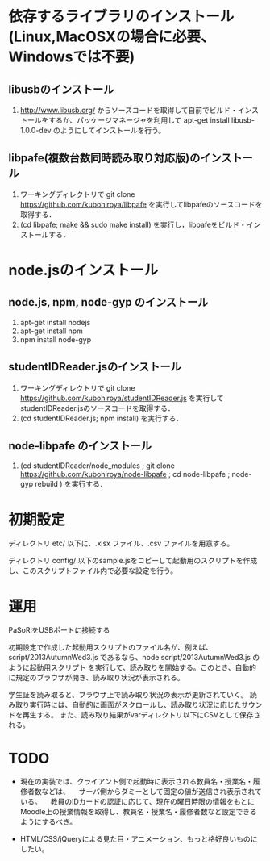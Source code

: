 依存するライブラリのインストール(Linux,MacOSXの場合に必要、Windowsでは不要)
==========

## libusbのインストール

1. http://www.libusb.org/ からソースコードを取得して自前でビルド・インストールをするか、パッケージマネージャを利用して apt-get install libusb-1.0.0-dev のようにしてインストールを行う。

## libpafe(複数台数同時読み取り対応版)のインストール

1. ワーキングディレクトリで git clone https://github.com/kubohiroya/libpafe を実行してlibpafeのソースコードを取得する．
2. (cd libpafe; make && sudo make install) を実行し，libpafeをビルド・インストールする．


node.jsのインストール
===========

## node.js, npm, node-gyp のインストール

1. apt-get install nodejs
1. apt-get install npm
2. npm install node-gyp


## studentIDReader.jsのインストール

1. ワーキングディレクトリで git clone https://github.com/kubohiroya/studentIDReader.js を実行してstudentIDReader.jsのソースコードを取得する．
2. (cd studentIDReader.js; npm install) を実行する．
 

## node-libpafe のインストール

1. (cd studentIDReader/node_modules ; git clone https://github.com/kubohiroya/node-libpafe ; cd node-libpafe ; node-gyp rebuild ) を実行する．


初期設定
==========

ディレクトリ etc/ 以下に、.xlsx ファイル、.csv ファイルを用意する。

ディレクトリ config/ 以下のsample.jsをコピーして起動用のスクリプトを作成し、このスクリプトファイル内で必要な設定を行う。


運用
===========

PaSoRiをUSBポートに接続する

初期設定で作成した起動用スクリプトのファイル名が、例えば、script/2013AutumnWed3.js であるなら、node script/2013AutumnWed3.js のように起動用スクリプト を実行して、読み取りを開始する。このとき、自動的に規定のブラウザが開き、読み取り状況が表示される。

学生証を読み取ると、ブラウザ上で読み取り状況の表示が更新されていく。
読み取り実行時には、自動的に画面がスクロールし、読み取り状況に応じたサウンドを再生する。
また、読み取り結果がvarディレクトリ以下にCSVとして保存される。


TODO
==========

* 現在の実装では、クライアント側で起動時に表示される教員名・授業名・履修者数などは、
　サーバ側からダミーとして固定の値が送信され表示されている。
　教員のIDカードの認証に応じて、現在の曜日時限の情報をもとにMoodle上の授業情報を取得し、教員名・授業名・履修者数など設定できるようにするべき。

* HTML/CSS/jQueryによる見た目・アニメーション、もっと格好良いものにしたい。

